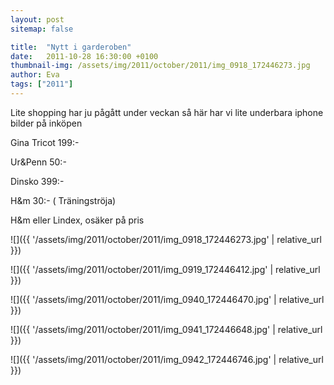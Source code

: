 ```yaml
---
layout: post
sitemap: false

title:  "Nytt i garderoben"
date:   2011-10-28 16:30:00 +0100
thumbnail-img: /assets/img/2011/october/2011/img_0918_172446273.jpg
author: Eva
tags: ["2011"]
---
```


Lite shopping har ju pågått under veckan så här har vi lite underbara iphone bilder på inköpen













Gina Tricot 199:-










Ur&Penn 50:-










Dinsko 399:-










H&m 30:- ( Träningströja)










H&m eller Lindex, osäker på pris

![]({{ '/assets/img/2011/october/2011/img_0918_172446273.jpg'  | relative_url }})

![]({{ '/assets/img/2011/october/2011/img_0919_172446412.jpg'  | relative_url }})

![]({{ '/assets/img/2011/october/2011/img_0940_172446470.jpg'  | relative_url }})

![]({{ '/assets/img/2011/october/2011/img_0941_172446648.jpg'  | relative_url }})

![]({{ '/assets/img/2011/october/2011/img_0942_172446746.jpg'  | relative_url }})

